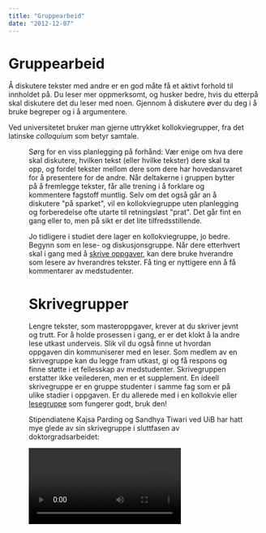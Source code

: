 ```yaml
---
title: "Gruppearbeid"
date: "2012-12-07"
---
```


# Gruppearbeid 

Å diskutere tekster med andre er en god måte få et aktivt forhold til innholdet på. Du leser mer oppmerksomt, og husker bedre, hvis du etterpå skal diskutere det du leser med noen. Gjennom å diskutere øver du deg i å bruke begreper og i å argumentere. 

Ved universitetet bruker man gjerne uttrykket kollokviegrupper, fra det latinske _colloquium_ som betyr samtale. 

<Figure
  src="/images/kategori_studier5-1.jpg"
  alt="Fire studenter diskuterer en akademisk tekst"
  caption="Kollokvie. Ill.foto: NHH"
  type="right"
/>

Sørg for en viss planlegging på forhånd: Vær enige om hva dere skal diskutere, hvilken tekst (eller hvilke tekster) dere skal ta opp, og fordel tekster mellom dere som dere har hovedansvaret for å presentere for de andre. Når deltakerne i gruppen bytter på å fremlegge tekster, får alle trening i å forklare og kommentere fagstoff muntlig. Selv om det også går an å diskutere "på sparket", vil en kollokviegruppe uten planlegging og forberedelse ofte utarte til retningsløst "prat". Det går fint en gang eller to, men på sikt er det lite tilfredsstillende.

Jo tidligere i studiet dere lager en kollokviegruppe, jo bedre. Begynn som en lese- og diskusjonsgruppe. Når dere etterhvert skal i gang med å [skrive oppgaver](?p=1216), kan dere bruke hverandre som lesere av hverandres tekster. Få ting er nyttigere enn å få kommentarer av medstudenter.


# Skrivegrupper

Lengre tekster, som masteroppgaver, krever at du skriver jevnt og trutt. For å holde prosessen i gang, er er det klokt å la andre lese utkast underveis. Slik vil du også finne ut hvordan oppgaven din kommuniserer med en leser. Som medlem av en skrivegruppe kan du legge fram utkast, gi og få respons og finne støtte i et fellesskap av medstudenter. Skrivegruppen erstatter ikke veilederen, men er et supplement. En ideell skrivegruppe er en gruppe studenter i samme fag som er på ulike stadier i oppgaven. Er du allerede med i en kollokvie eller [lesegruppe](?p=2219) som fungerer godt, bruk den!

Stipendiatene Kajsa Parding og Sandhya Tiwari ved UiB har hatt mye glede av sin skrivegruppe i sluttfasen av doktorgradsarbeidet:

<Video id="pbH-PqsYxK8" />

## Hvordan gi og ta imot tilbakemelding i skrivegrupper?

Det er meningen at du skal gi innspill til andres ideer og få tilbakemeldinger på egne. Noen ganger kan det være vel så lærerikt å kommentere som å få respons. Grunnen er at du lærer mye om å skrive ved å analysere andres tekster, og sette ord på det du ser. Tekstene kan være mer eller mindre ferdige. Før du leverer en tekst til skrivegruppa:

- Informer leserne om hvilken type tekst det er, og hvor den skal inn i oppgaven.
- Gi melding på forhånd om det er spesielle ting i teksten du ønsker tilbakemelding på.

::: oppgave Når du leser og gir tilbakemelding, pass på:

- Les teksten på forhånd.
- Forbered og formuler kommentarene dine skriftlig.
- Begynn med det positive. Det fins alltid noe godt i en tekst som forfatteren kan videreutvikle.
- Forklar hva du synes forfatteren har lykkes med, og hvorfor det fungerer. Uspesifisert ros er ikke til noen nytte.
- Spør om det som er uklart. Foreslå alternativer i stedet for å bare kritisere.
- Husk at det å levere fra seg en tekst til andre kan være et stort steg å ta for medstudenten din, så les godt og grundig, og gi konstruktive kommentarer.

God tilbakemelding er konkret, konstruktiv og kjærlig.
::: 

::: oppgave Når du mottar tilbakemelding:

- Vær åpen for kommentarene de andre medlemmene av skrivegruppa gir. Husk at de har lagt arbeid i å forstå teksten din.
- Lytt, og skriv ned kommentarene i stedet for å argumentere eller forsvare deg. Selv om du ikke er enig i kommentarene, gjenspeiler de en leseropplevelse som du kan ta hensyn til i det videre arbeidet. Det nye utkastet blir ditt svar.
- En tekst kan alltid bli bedre. Når teksten din blir lest av andre, får du et større perspektiv på muligheter i teksten din.
- Det er du som bestemmer over din tekst. Ta hensyn til kommentarene du mener er relevante, og overse resten.
::: 

Avtal å møtes jevnlig, og møt alltid forberedt. Som medlem av en skrivegruppe får du en uvurderlig drahjelp i oppgavearbeidet. Og når innlevering står for døra, vet du hvor du kan henvende deg for å få en siste gjennomlesning.

<Figure
  src="/images/studentgruppe6.jpg"
  alt="Gruppe studenter som skriver sammen"
  caption="Skrivegrupper, Ill.foto: UiB"
  type="right"
/>




